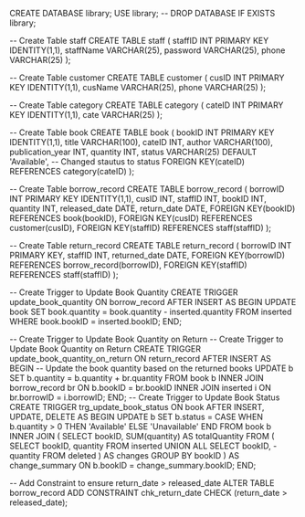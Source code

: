 CREATE DATABASE library;
USE library;
-- DROP DATABASE IF EXISTS library;

-- Create Table staff
CREATE TABLE staff (
    staffID INT PRIMARY KEY IDENTITY(1,1),
    staffName VARCHAR(25),
    password VARCHAR(25),
    phone VARCHAR(25)
);

-- Create Table customer
CREATE TABLE customer (
    cusID INT PRIMARY KEY IDENTITY(1,1),
    cusName VARCHAR(25),
    phone VARCHAR(25)
);

-- Create Table category
CREATE TABLE category (
    cateID INT PRIMARY KEY IDENTITY(1,1),
    cate VARCHAR(25)
);

-- Create Table book
CREATE TABLE book (
    bookID INT PRIMARY KEY IDENTITY(1,1),
    title VARCHAR(100),
    cateID INT,
    author VARCHAR(100),
    publication_year INT,
    quantity INT,
    status VARCHAR(25) DEFAULT 'Available', -- Changed stautus to status
    FOREIGN KEY(cateID) REFERENCES category(cateID)
);

-- Create Table borrow_record
CREATE TABLE borrow_record (
    borrowID INT PRIMARY KEY IDENTITY(1,1),
    cusID INT,
    staffID INT,
    bookID INT,
    quantity INT,
    released_date DATE,
    return_date DATE,
    FOREIGN KEY(bookID) REFERENCES book(bookID),
    FOREIGN KEY(cusID) REFERENCES customer(cusID),
    FOREIGN KEY(staffID) REFERENCES staff(staffID)
);

-- Create Table return_record
CREATE TABLE return_record (
    borrowID INT PRIMARY KEY,
    staffID INT,
    returned_date DATE,
    FOREIGN KEY(borrowID) REFERENCES borrow_record(borrowID),
    FOREIGN KEY(staffID) REFERENCES staff(staffID)
);

-- Create Trigger to Update Book Quantity
CREATE TRIGGER update_book_quantity
ON borrow_record
AFTER INSERT
AS
BEGIN
    UPDATE book
    SET book.quantity = book.quantity - inserted.quantity
    FROM inserted
    WHERE book.bookID = inserted.bookID;
END;

-- Create Trigger to Update Book Quantity on Return
-- Create Trigger to Update Book Quantity on Return
CREATE TRIGGER update_book_quantity_on_return
ON return_record
AFTER INSERT
AS
BEGIN
    -- Update the book quantity based on the returned books
    UPDATE b
    SET b.quantity = b.quantity + br.quantity
    FROM book b
    INNER JOIN borrow_record br ON b.bookID = br.bookID
    INNER JOIN inserted i ON br.borrowID = i.borrowID;
END;
-- Create Trigger to Update Book Status
CREATE TRIGGER trg_update_book_status
ON book 
AFTER INSERT, UPDATE, DELETE
AS
BEGIN
    UPDATE b
    SET b.status = CASE WHEN b.quantity > 0 THEN 'Available' ELSE 'Unavailable' END
    FROM book b
    INNER JOIN (
        SELECT bookID, SUM(quantity) AS totalQuantity
        FROM (
            SELECT bookID, quantity FROM inserted
            UNION ALL
            SELECT bookID, -quantity FROM deleted
        ) AS changes
        GROUP BY bookID
    ) AS change_summary ON b.bookID = change_summary.bookID;
END;

-- Add Constraint to ensure return_date > released_date
ALTER TABLE borrow_record
ADD CONSTRAINT chk_return_date CHECK (return_date > released_date);
